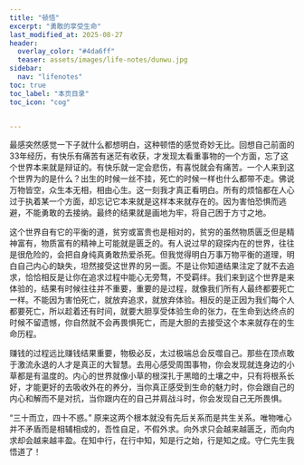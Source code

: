 ```yaml
---
title: "顿悟" 
excerpt: "勇敢的享受生命"
last_modified_at: 2025-08-27
header:
  overlay_color: "#4da6ff"
  teaser: assets/images/life-notes/dunwu.jpg
sidebar:
  nav: "lifenotes"
toc: true
toc_label: "本页目录"
toc_icon: "cog"


---
```


最感突然感觉一下子就什么都想明白，这种顿悟的感觉奇妙无比。回想自己前面的33年经历，有快乐有痛苦有迷茫有收获，才发现太看重事物的一个方面，忘了这个世界本来就是辩证的。有快乐就一定会悲伤，有喜悦就会有痛苦。一个人来到这个世界为的是什么？出生的时候一丝不挂，死亡的时候一样也什么都带不走。佛说万物皆空，众生本无相，相由心生。这一刻我才真正看明白。所有的烦恼都在人心过于执着某一个方面，却忘记它本来就是这样本来就存在的。因为害怕恐惧而逃避，不能勇敢的去接纳。最终的结果就是画地为牢，将自己困于方寸之地。

这个世界自有它的平衡的道，贫穷或富贵也是相对的，贫穷的虽然物质匮乏但是精神富有，物质富有的精神上可能就是匮乏的。有人说过早的窥探内在的世界，往往是很危险的，会把自身纯真勇敢热爱杀死。但我觉得明白万事万物平衡的道理，明白自己内心的缺失，坦然接受这世界的另一面。不是让你知道结果注定了就不去追求，恰恰相反是让你在追求过程中能心无旁骛，不受羁绊。我们来到这个世界是来体验的，结果有时候往往并不重要，重要的是过程，就像我们所有人最终都要死亡一样。不能因为害怕死亡，就放弃追求，就放弃体验。相反的是正因为我们每个人都要死亡，所以趁着还有时间，就要大胆享受体验生命的张力，在生命到达终点的时候不留遗憾，你自然就不会再畏惧死亡，而是大胆的去接受这个本来就存在的生命历程。

赚钱的过程远比赚钱结果重要，物极必反，太过极端总会反噬自己。那些在顶点敢于激流永退的人才是真正的大智慧。去用心感受周围事物，你会发现就连身边的小草都是有温度的。内心的世界就像小草的根深扎于黑暗的土壤之中，只有将根系长好，才能更好的去吸收外在的养分，当你真正感受到生命的魅力时，你会跟自己的内心和解而不是对抗，当你跟内在的自己并肩战斗时，你会发现自己无所畏惧。

“三十而立，四十不惑。” 原来这两个根本就没有先后关系而是共生关系。唯物唯心并不矛盾而是相辅相成的，吾性自足，不假外求。向外求只会越来越匮乏，而向内求却会越来越丰盈。在知中行，在行中知，知是行之始，行是知之成。守仁先生我悟道了！
